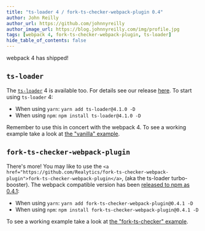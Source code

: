 ```yaml
---
title: "ts-loader 4 / fork-ts-checker-webpack-plugin 0.4"
author: John Reilly
author_url: https://github.com/johnnyreilly
author_image_url: https://blog.johnnyreilly.com/img/profile.jpg
tags: [webpack 4, fork-ts-checker-webpack-plugin, ts-loader]
hide_table_of_contents: false
---
```

webpack 4 has shipped!

 ## `ts-loader`

The [`ts-loader`](<https://github.com/TypeStrong/ts-loader>) 4 is available too. For details see our release [here](<https://github.com/TypeStrong/ts-loader/releases/tag/v4.0.0>). To start using `ts-loader` 4:

- When using `yarn`: `yarn add ts-loader@4.1.0 -D`
- When using `npm`: `npm install ts-loader@4.1.0 -D`

<!-- -->

Remember to use this in concert with the webpack 4. To see a working example take a look at [the "vanilla" example](<https://github.com/johnnyreilly/ts-loader/tree/master/examples/vanilla>).

## `fork-ts-checker-webpack-plugin`

There's more! You may like to use the `<a href="https://github.com/Realytics/fork-ts-checker-webpack-plugin">fork-ts-checker-webpack-plugin</a>`, (aka the ts-loader turbo-booster). The webpack compatible version has been [released to npm as 0.4.1](<https://github.com/Realytics/fork-ts-checker-webpack-plugin/releases/tag/v0.4.1>):

- When using `yarn`: `yarn add fork-ts-checker-webpack-plugin@0.4.1 -D`
- When using `npm`: `npm install fork-ts-checker-webpack-plugin@0.4.1 -D`

<!-- -->

To see a working example take a look at [the "fork-ts-checker" example](<https://github.com/johnnyreilly/ts-loader/tree/master/examples/fork-ts-checker>).


